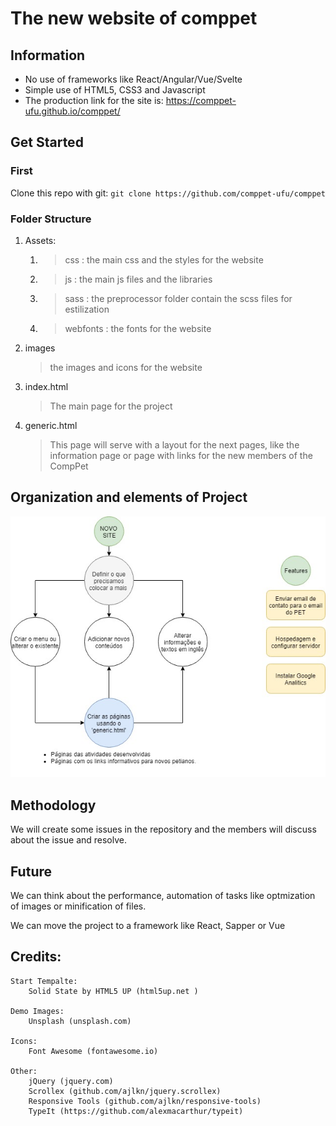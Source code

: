 # The new website of comppet


## Information

- No use of frameworks like React/Angular/Vue/Svelte
- Simple use of HTML5, CSS3 and Javascript
- The production link for the site is: https://comppet-ufu.github.io/comppet/

## Get Started

### First
Clone this repo with git:
`git clone https://github.com/comppet-ufu/comppet`

### Folder Structure

1. Assets: 
   1. > css : the main css and the styles for the website
   2. > js : the main js files and the libraries
   3. > sass : the preprocessor folder contain the scss files for estilization
   4. > webfonts : the fonts for the website
2. images  
   >the images and icons for the website
3. index.html
   > The main page for the project
4. generic.html
   > This page will serve with a layout for the next pages, like the information page or page with links for the new members of the CompPet

## Organization and elements of Project

![alt](infoGitHub/projeto.jpg)


## Methodology

We will create some issues in the repository and the members will discuss about the issue and resolve.

## Future

We can think about the performance, automation of tasks like optmization of images or minification of files.

We can move the project to a framework like React, Sapper or Vue

## Credits:
	Start Tempalte:
		Solid State by HTML5 UP (html5up.net )

	Demo Images:
		Unsplash (unsplash.com)

	Icons:
		Font Awesome (fontawesome.io)

	Other:
		jQuery (jquery.com)
		Scrollex (github.com/ajlkn/jquery.scrollex)
		Responsive Tools (github.com/ajlkn/responsive-tools)
		TypeIt (https://github.com/alexmacarthur/typeit)